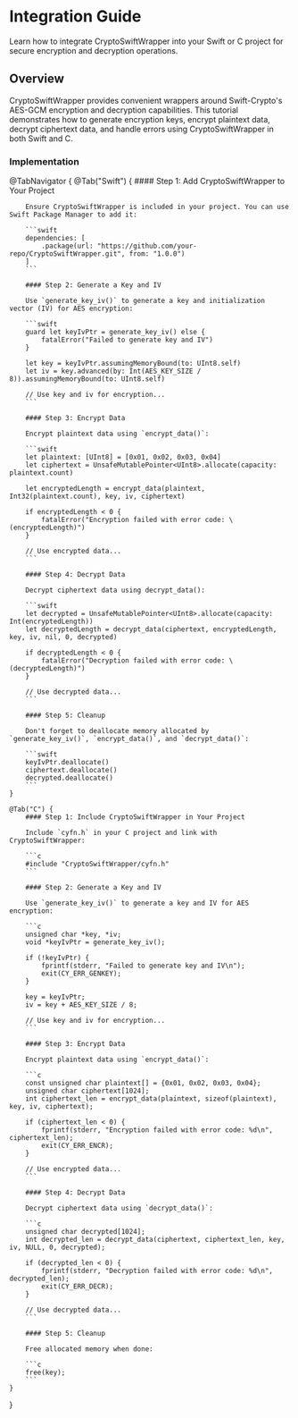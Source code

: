# Integration Guide

Learn how to integrate CryptoSwiftWrapper into your Swift or C project for secure encryption and decryption operations.

## Overview

CryptoSwiftWrapper provides convenient wrappers around Swift-Crypto's AES-GCM encryption and decryption capabilities. This tutorial demonstrates how to generate encryption keys, encrypt plaintext data, decrypt ciphertext data, and handle errors using CryptoSwiftWrapper in both Swift and C.

### Implementation

@TabNavigator {
    @Tab("Swift") {
        #### Step 1: Add CryptoSwiftWrapper to Your Project
        
        Ensure CryptoSwiftWrapper is included in your project. You can use Swift Package Manager to add it:
        
        ```swift
        dependencies: [
            .package(url: "https://github.com/your-repo/CryptoSwiftWrapper.git", from: "1.0.0")
        ]
        ```
        
        #### Step 2: Generate a Key and IV
        
        Use `generate_key_iv()` to generate a key and initialization vector (IV) for AES encryption:
        
        ```swift
        guard let keyIvPtr = generate_key_iv() else {
            fatalError("Failed to generate key and IV")
        }

        let key = keyIvPtr.assumingMemoryBound(to: UInt8.self)
        let iv = key.advanced(by: Int(AES_KEY_SIZE / 8)).assumingMemoryBound(to: UInt8.self)

        // Use key and iv for encryption...
        ```
        
        #### Step 3: Encrypt Data
        
        Encrypt plaintext data using `encrypt_data()`:
        
        ```swift
        let plaintext: [UInt8] = [0x01, 0x02, 0x03, 0x04]
        let ciphertext = UnsafeMutablePointer<UInt8>.allocate(capacity: plaintext.count)

        let encryptedLength = encrypt_data(plaintext, Int32(plaintext.count), key, iv, ciphertext)

        if encryptedLength < 0 {
            fatalError("Encryption failed with error code: \(encryptedLength)")
        }

        // Use encrypted data...
        ```
        
        #### Step 4: Decrypt Data
        
        Decrypt ciphertext data using decrypt_data():
        
        ```swift
        let decrypted = UnsafeMutablePointer<UInt8>.allocate(capacity: Int(encryptedLength))
        let decryptedLength = decrypt_data(ciphertext, encryptedLength, key, iv, nil, 0, decrypted)

        if decryptedLength < 0 {
            fatalError("Decryption failed with error code: \(decryptedLength)")
        }

        // Use decrypted data...
        ```
        
        #### Step 5: Cleanup
        
        Don't forget to deallocate memory allocated by `generate_key_iv()`, `encrypt_data()`, and `decrypt_data()`:
        
        ```swift
        keyIvPtr.deallocate()
        ciphertext.deallocate()
        decrypted.deallocate()
        ```
    }
    
    @Tab("C") {
        #### Step 1: Include CryptoSwiftWrapper in Your Project
        
        Include `cyfn.h` in your C project and link with CryptoSwiftWrapper:
        
        ```c
        #include "CryptoSwiftWrapper/cyfn.h"
        ```
        
        #### Step 2: Generate a Key and IV
        
        Use `generate_key_iv()` to generate a key and IV for AES encryption:
        
        ```c
        unsigned char *key, *iv;
        void *keyIvPtr = generate_key_iv();

        if (!keyIvPtr) {
            fprintf(stderr, "Failed to generate key and IV\n");
            exit(CY_ERR_GENKEY);
        }

        key = keyIvPtr;
        iv = key + AES_KEY_SIZE / 8;

        // Use key and iv for encryption...
        ```
        
        #### Step 3: Encrypt Data
        
        Encrypt plaintext data using `encrypt_data()`:
        
        ```c
        const unsigned char plaintext[] = {0x01, 0x02, 0x03, 0x04};
        unsigned char ciphertext[1024];
        int ciphertext_len = encrypt_data(plaintext, sizeof(plaintext), key, iv, ciphertext);

        if (ciphertext_len < 0) {
            fprintf(stderr, "Encryption failed with error code: %d\n", ciphertext_len);
            exit(CY_ERR_ENCR);
        }

        // Use encrypted data...
        ```
        
        #### Step 4: Decrypt Data
        
        Decrypt ciphertext data using `decrypt_data()`:
        
        ```c
        unsigned char decrypted[1024];
        int decrypted_len = decrypt_data(ciphertext, ciphertext_len, key, iv, NULL, 0, decrypted);

        if (decrypted_len < 0) {
            fprintf(stderr, "Decryption failed with error code: %d\n", decrypted_len);
            exit(CY_ERR_DECR);
        }

        // Use decrypted data...
        ```
        
        #### Step 5: Cleanup
        
        Free allocated memory when done:
        
        ```c
        free(key);
        ```
    }
}
